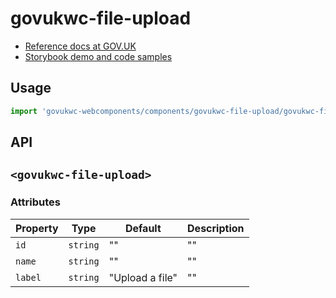 # govukwc-file-upload

- [Reference docs at GOV.UK](https://design-system.service.gov.uk/components/file-upload/)
- [Storybook demo and code samples](http://tgreyuk.github.io/govuk-webcomponents/storybook/?path=/story/file-upload/)

## Usage

```javascript
import 'govukwc-webcomponents/components/govukwc-file-upload/govukwc-file-upload';
```

## API

## `<govukwc-file-upload>`

### Attributes

| Property  |  Type     | Default | Description |
|-----------|-----------|---------|-------------|
| `id`|`string`|""|""
| `name`|`string`|""|""
| `label`|`string`|"Upload a file"|""| 

